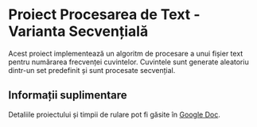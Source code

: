 # Proiect Procesarea de Text - Varianta Secvențială

Acest proiect implementează un algoritm de procesare a unui fișier text pentru numărarea frecvenței cuvintelor. Cuvintele sunt generate aleatoriu dintr-un set predefinit și sunt procesate secvențial.

## Informații suplimentare
Detaliile proiectului și timpii de rulare pot fi găsite în [Google Doc]([link-ul-tău-google-doc](https://docs.google.com/document/d/1dcsfMqXeZ4AUmUWx9LxfuTzgvuGBVPuDT0yJngXLek4/edit?usp=sharing)).



